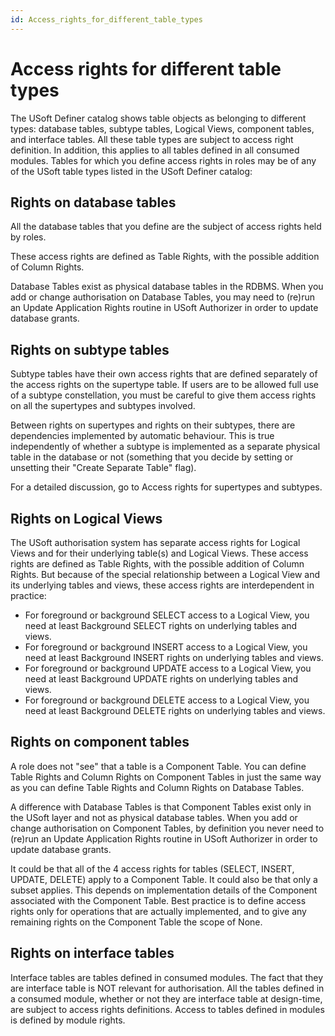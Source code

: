 ```yaml
---
id: Access_rights_for_different_table_types
---
```


# Access rights for different table types

The USoft Definer catalog shows table objects as belonging to different types: database tables, subtype tables, Logical Views, component tables, and interface tables.
All these table types are subject to access right definition. In addition, this applies to all tables defined in all consumed modules.
Tables for which you define access rights in roles may be of any of the USoft table types listed in the USoft Definer catalog:

## Rights on database tables

All the database tables that you define are the subject of access rights held by roles.

These access rights are defined as Table Rights, with the possible addition of Column Rights.

Database Tables exist as physical database tables in the RDBMS. When you add or change authorisation on Database Tables, you may need to (re)run an Update Application Rights routine in USoft Authorizer in order to update database grants.

## Rights on subtype tables

Subtype tables have their own access rights that are defined separately of the access rights on the supertype table. If users are to be allowed full use of a subtype constellation, you must be careful to give them access rights on all the supertypes and subtypes involved.

Between rights on supertypes and rights on their subtypes, there are dependencies implemented by automatic behaviour. This is true independently of whether a subtype is implemented as a separate physical table in the database or not (something that you decide by setting or unsetting their "Create Separate Table" flag).

For a detailed discussion, go to Access rights for supertypes and subtypes.

## Rights on Logical Views

The USoft authorisation system has separate access rights for Logical Views and for their underlying table(s) and Logical Views.
These access rights are defined as Table Rights, with the possible addition of Column Rights.
But because of the special relationship between a Logical View and its underlying tables and views, these access rights are interdependent in practice:

- For foreground or background SELECT access to a Logical View, you need at least Background SELECT rights on underlying tables and views.
- For foreground or background INSERT access to a Logical View, you need at least Background INSERT rights on underlying tables and views.
- For foreground or background UPDATE access to a Logical View, you need at least Background UPDATE rights on underlying tables and views.
- For foreground or background DELETE access to a Logical View, you need at least Background DELETE rights on underlying tables and views.

## Rights on component tables

A role does not "see" that a table is a Component Table. You can define Table Rights and Column Rights on Component Tables in just the same way as you can define Table Rights and Column Rights on Database Tables.

A difference with Database Tables is that Component Tables exist only in the USoft layer and not as physical database tables. When you add or change authorisation on Component Tables, by definition you never need to (re)run an Update Application Rights routine in USoft Authorizer in order to update database grants.

It could be that all of the 4 access rights for tables (SELECT, INSERT, UPDATE, DELETE) apply to a Component Table. It could also be that only a subset applies. This depends on implementation details of the Component associated with the Component Table. Best practice is to define access rights only for operations that are actually implemented, and to give any remaining rights on the Component Table the scope of None.

## Rights on interface tables

Interface tables are tables defined in consumed modules. The fact that they are interface table is NOT relevant for authorisation. All the tables defined in a consumed module, whether or not they are interface table at design-time, are subject to access rights definitions. Access to tables defined in modules is defined by module rights.

 

 

 

 

 

 